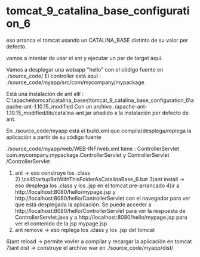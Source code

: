# tomcat_9_catalina_base_configuration_6

eso arranca el tomcat usando un CATALINA_BASE distinto de su valor per defecto.

vamos a intentar de usar el ant y ejecutar un par de target aqui.

Vamos a desplegar una webapp "hello" con el código fuente en ./source_code/
El controller está aquí : ./source_code/myapp/src/com/mycompany/mypackage

Está una instalación de ant allí : C:\apache\tomcat\catalina_bases\tomcat_9_catalina_base_configuration_6\apache-ant-1.10.15_modified
Con un archivo ./apache-ant-1.10.15_modified/lib/catalina-ant.jar añadido a la instalación per defecto de ant.

En ./source_code/myapp está el build.xml que compila/desplega/replega la aplicación a partir de su código fuente

./source_code/myapp/web/WEB-INF/web.xml tiene :
    <servlet-name>ControllerServlet</servlet-name>
    <servlet-class>com.mycompany.mypackage.ControllerServlet</servlet-class>
	y
	<servlet-name>ControllerServlet</servlet-name>
    <url-pattern>/ControllerServlet</url-pattern>


1) ant -> eso construye los .class
2).\callStartupBatWithThisFolderAsCatalinaBase_6.bat
3)ant install -> eso desplega los .class y los .jsp en el tomcat pre-arrancado
4)ir a http://localhost:8080/hello/mypage.jsp y http://localhost:8080/hello/ControllerServlet con el navegador para ver que está desplegada la aplicación.
  Se puede acceder a http://localhost:8080/hello/ControllerServlet para ver la respuesta de ControllerServlet.java y a http://localhost:8080/hello/mypage.jsp para ver el contenido de la jsp mypage.jsp
5) ant remove -> eso replega los .class y los .jsp del tomcat

6)ant reload -> permite vovler a compilar y recargar la aplicación en tomcat
7)ant dist -> construye el archivo war en ./source_code/myapp/dist/